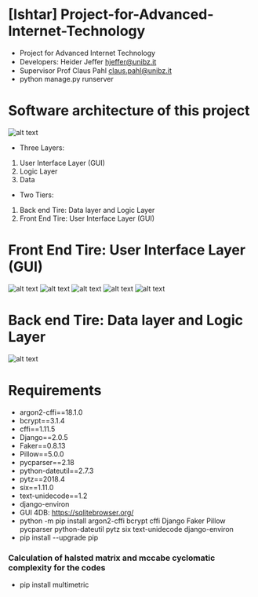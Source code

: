 # [Ishtar]  Project-for-Advanced-Internet-Technology
- Project for Advanced Internet Technology
- Developers: Heider Jeﬀer	hjeffer@unibz.it
- Supervisor Prof Claus Pahl claus.pahl@unibz.it
- python manage.py runserver

# Software architecture of this project
![alt text](https://github.com/HeiderJeffer/Project-for-Advanced-Internet-Technology/blob/master/GUI/7.png)
- Three Layers:
1. User Interface Layer (GUI)
2. Logic Layer
3. Data

- Two Tiers:
1. Back end Tire: Data layer and Logic Layer
2. Front End Tire: User Interface Layer (GUI)

#  Front End Tire: User Interface Layer (GUI)
![alt text](https://github.com/HeiderJeffer/Project-for-Advanced-Internet-Technology/blob/master/GUI/1.png)
![alt text](https://github.com/HeiderJeffer/Project-for-Advanced-Internet-Technology/blob/master/GUI/2.png)
![alt text](https://github.com/HeiderJeffer/Project-for-Advanced-Internet-Technology/blob/master/GUI/3.png)
![alt text](https://github.com/HeiderJeffer/Project-for-Advanced-Internet-Technology/blob/master/GUI/4.png)
![alt text](https://github.com/HeiderJeffer/Project-for-Advanced-Internet-Technology/blob/master/GUI/5.png)

# Back end Tire: Data layer and Logic Layer
![alt text](https://github.com/HeiderJeffer/Project-for-Advanced-Internet-Technology/blob/master/GUI/6.png)

# Requirements

- argon2-cffi==18.1.0
- bcrypt==3.1.4
- cffi==1.11.5
- Django==2.0.5
- Faker==0.8.13
- Pillow==5.0.0
- pycparser==2.18
- python-dateutil==2.7.3
- pytz==2018.4
- six==1.11.0
- text-unidecode==1.2
- django-environ
- GUI 4DB:  https://sqlitebrowser.org/
- python -m pip install argon2-cffi bcrypt cffi Django Faker Pillow pycparser python-dateutil pytz six text-unidecode django-environ
- pip install --upgrade pip
### Calculation of halsted matrix and mccabe cyclomatic complexity for the codes 

- pip install multimetric

